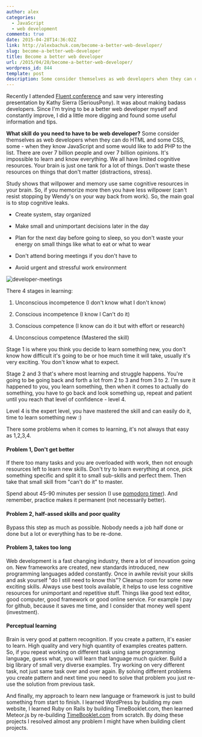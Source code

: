 ```yaml
---
author: alex
categories:
  - JavaScript
  - web development
comments: true
date: 2015-04-28T14:36:02Z
link: http://alexbachuk.com/become-a-better-web-developer/
slug: become-a-better-web-developer
title: Become a better web developer
url: /2015/04/28/become-a-better-web-developer/
wordpress_id: 844
template: post
description: Some consider themselves as web developers when they can do HTML and some CSS, some - when they know JavaScript and some would like to add PHP to the list. There are over 7 billion people and over 7 billion opinions.  It's impossible to learn and know everything.
---
```


Recently I attended [Fluent conference](http://fluentconf.com/javascript-html-2015) and saw very interesting presentation by Kathy Sierra (SeriousPony). It was about making badass developers. Since I'm trying to be a better web developer myself and constantly improve, I did a little more digging and found some useful information and tips.

**What skill do you need to have to be web developer?** Some consider themselves as web developers when they can do HTML and some CSS, some - when they know JavaScript and some would like to add PHP to the list. There are over 7 billion people and over 7 billion opinions. It's impossible to learn and know everything. We all have limited cognitive resources. Your brain is just one tank for a lot of things. Don't waste these resources on things that don't matter (distractions, stress).

Study shows that willpower and memory use same cognitive resources in your brain. So, if you memorize more then you have less willpower (can't resist stopping by Wendy's on your way back from work). So, the main goal is to stop cognitive leaks.

- Create system, stay organized

- Make small and unimportant decisions later in the day

- Plan for the next day before going to sleep, so you don't waste your energy on small things like what to eat or what to wear

- Don't attend boring meetings if you don't have to

- Avoid urgent and stressful work environment

![developer-meetings](http://alexbachuk.com/wp-content/uploads/2015/04/developer-meetings.jpg)

There 4 stages in learning:

1. Unconscious incompetence (I don't know what I don't know)

2) Conscious incompetence (I know I Can't do it)

3. Conscious competence (I know can do it but with effort or research)

4) Unconscious competence (Mastered the skill)

Stage 1 is where you think you decide to learn something new, you don't know how difficult it's going to be or hoe much time it will take, usually it's very exciting. You don't know what to expect.

Stage 2 and 3 that's where most learning and struggle happens. You're going to be going back and forth a lot from 2 to 3 and from 3 to 2. I'm sure it happened to you, you learn something, then when it comes to actually do something, you have to go back and look something up, repeat and patient until you reach that level of confidence - level 4.

Level 4 is the expert level, you have mastered the skill and can easily do it, time to learn something new :)

There some problems when it comes to learning, it's not always that easy as 1,2,3,4.

#### Problem 1, Don't get better

If there too many tasks and you are overloaded with work, then not enough resources left to learn new skills. Don't try to learn everything at once, pick something specific and split it to small sub-skills and perfect them. Then take that small skill from "can't do it" to master.

Spend about 45-90 minutes per session (I use [pomodoro timer](http://tomato-timer.com/)). And remember, practice makes it permanent (not necessarily better).

#### Problem 2, half-assed skills and poor quality

Bypass this step as much as possible. Nobody needs a job half done or done but a lot or everything has to be re-done.

#### Problem 3, takes too long

Web development is a fast changing industry, there a lot of innovation going on. New frameworks are created, new standards introduced, new programming languages added constantly. Once in awhile revisit your skills and ask yourself "do I still need to know this"? Cleanup room for some new exciting skills. Always use best tools available, it helps to use less cognitive resources for unimportant and repetitive stuff. Things like good text editor, good computer, good framework or good online service. For example I pay for github, because it saves me time, and I consider that money well spent (investment).

#### Perceptual learning

Brain is very good at pattern recognition. If you create a pattern, it's easier to learn. High quality and very high quantity of examples creates pattern. So, if you repeat working on different task using same programming language, guess what, you will learn that language much quicker. Build a big library of small very diverse examples. Try working on very different task, not just same task over and over again. By solving different problems you create pattern and next time you need to solve that problem you just re-use the solution from previous task.

And finally, my approach to learn new language or framework is just to build something from start to finish. I learned WordPress by building my own website, I learned Ruby on Rails by building TimeBooklet.com, then learned Meteor.js by re-building [TimeBooklet.com](http://timebooklet.com/) from scratch. By doing these projects I resolved almost any problem I might have when building client projects.
